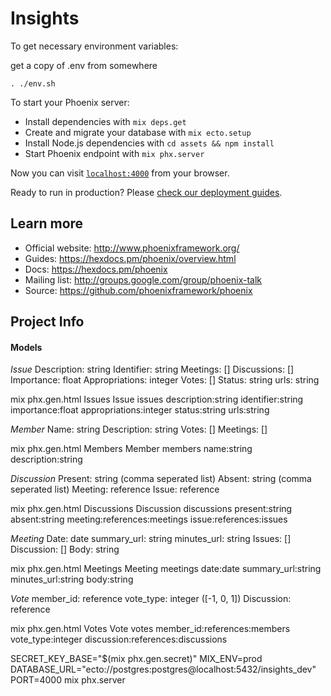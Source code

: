 # Insights

To get necessary environment variables:

get a copy of .env from somewhere

```
. ./env.sh
```

To start your Phoenix server:

- Install dependencies with `mix deps.get`
- Create and migrate your database with `mix ecto.setup`
- Install Node.js dependencies with `cd assets && npm install`
- Start Phoenix endpoint with `mix phx.server`

Now you can visit [`localhost:4000`](http://localhost:4000) from your browser.

Ready to run in production? Please [check our deployment guides](https://hexdocs.pm/phoenix/deployment.html).

## Learn more

- Official website: http://www.phoenixframework.org/
- Guides: https://hexdocs.pm/phoenix/overview.html
- Docs: https://hexdocs.pm/phoenix
- Mailing list: http://groups.google.com/group/phoenix-talk
- Source: https://github.com/phoenixframework/phoenix

## Project Info

#### Models

_Issue_
Description: string
Identifier: string
Meetings: []
Discussions: []
Importance: float
Appropriations: integer
Votes: []
Status: string
urls: string

mix phx.gen.html Issues Issue issues description:string identifier:string importance:float appropriations:integer status:string urls:string

_Member_
Name: string
Description: string
Votes: []
Meetings: []

mix phx.gen.html Members Member members name:string description:string

_Discussion_
Present: string (comma seperated list)
Absent: string (comma seperated list)
Meeting: reference
Issue: reference

mix phx.gen.html Discussions Discussion discussions present:string absent:string meeting:references:meetings issue:references:issues

_Meeting_
Date: date
summary_url: string
minutes_url: string
Issues: []
Discussion: []
Body: string

mix phx.gen.html Meetings Meeting meetings date:date summary_url:string minutes_url:string body:string

_Vote_
member_id: reference
vote_type: integer ([-1, 0, 1])
Discussion: reference

mix phx.gen.html Votes Vote votes member_id:references:members vote_type:integer discussion:references:discussions

SECRET_KEY_BASE="\$(mix phx.gen.secret)" MIX_ENV=prod DATABASE_URL="ecto://postgres:postgres@localhost:5432/insights_dev" PORT=4000 mix phx.server
